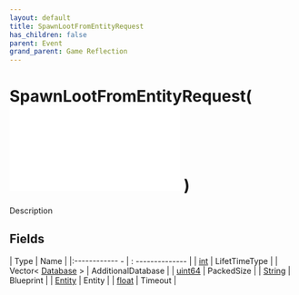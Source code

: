```yaml
---
layout: default
title: SpawnLootFromEntityRequest
has_children: false
parent: Event
grand_parent: Game Reflection
---
```

# SpawnLootFromEntityRequest( ![ EntityEventBase ](game-reflection/events/entity_event_base.md) )
Description 

## Fields
| Type | Name |
|:------------ - | : -------------- |
| [int](game-reflection/enums/int.md) | LifetTimeType |
| Vector< [Database](game-reflection/components/database.md) > | AdditionalDatabase |
| [uint64](game-reflection/components/uint64.md) | PackedSize |
| [String](game-reflection/components/string.md) | Blueprint |
| [Entity](game-reflection/classes/entity.md) | Entity |
| [float](game-reflection/components/float.md) | Timeout |
